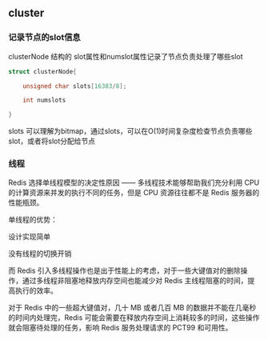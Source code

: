 ## cluster

### 记录节点的slot信息

clusterNode 结构的 slot属性和numslot属性记录了节点负责处理了哪些slot



```c
struct clusterNode{

	unsigned char slots[16383/8];

	int numslots

}
```

slots 可以理解为bitmap，通过slots，可以在O(1)时间复杂度检查节点负责哪些slot，或者将slot分配给节点





### 线程

 Redis 选择单线程模型的决定性原因 —— 多线程技术能够帮助我们充分利用 CPU 的计算资源来并发的执行不同的任务，但是 CPU 资源往往都不是 Redis 服务器的性能瓶颈。

单线程的优势：

设计实现简单

没有线程的切换开销



而 Redis 引入多线程操作也是出于性能上的考虑，对于一些大键值对的删除操作，通过多线程非阻塞地释放内存空间也能减少对 Redis 主线程阻塞的时间，提高执行的效率。



对于 Redis 中的一些超大键值对，几十 MB 或者几百 MB 的数据并不能在几毫秒的时间内处理完，Redis 可能会需要在释放内存空间上消耗较多的时间，这些操作就会阻塞待处理的任务，影响 Redis 服务处理请求的 PCT99 和可用性。